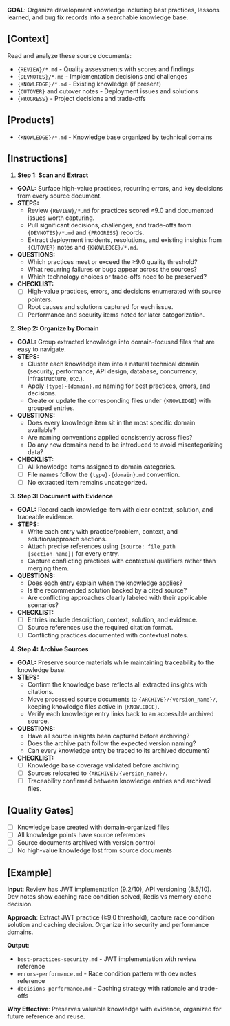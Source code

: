 **GOAL**: Organize development knowledge including best practices, lessons learned, and bug fix records into a searchable knowledge base.

## [Context]
Read and analyze these source documents:
- `{REVIEW}/*.md` - Quality assessments with scores and findings
- `{DEVNOTES}/*.md` - Implementation decisions and challenges
- `{KNOWLEDGE}/*.md` - Existing knowledge (if present)
- `{CUTOVER}` and cutover notes - Deployment issues and solutions
- `{PROGRESS}` - Project decisions and trade-offs

## [Products]
- `{KNOWLEDGE}/*.md` - Knowledge base organized by technical domains

## [Instructions]
1. **Step 1: Scan and Extract**
- **GOAL:** Surface high-value practices, recurring errors, and key decisions from every source document.
- **STEPS:**
  - Review `{REVIEW}/*.md` for practices scored ≥9.0 and documented issues worth capturing.
  - Pull significant decisions, challenges, and trade-offs from `{DEVNOTES}/*.md` and `{PROGRESS}` records.
  - Extract deployment incidents, resolutions, and existing insights from `{CUTOVER}` notes and `{KNOWLEDGE}/*.md`.
- **QUESTIONS:**
  - Which practices meet or exceed the ≥9.0 quality threshold?
  - What recurring failures or bugs appear across the sources?
  - Which technology choices or trade-offs need to be preserved?
- **CHECKLIST:**
  - [ ] High-value practices, errors, and decisions enumerated with source pointers.
  - [ ] Root causes and solutions captured for each issue.
  - [ ] Performance and security items noted for later categorization.

2. **Step 2: Organize by Domain**
- **GOAL:** Group extracted knowledge into domain-focused files that are easy to navigate.
- **STEPS:**
  - Cluster each knowledge item into a natural technical domain (security, performance, API design, database, concurrency, infrastructure, etc.).
  - Apply `{type}-{domain}.md` naming for best practices, errors, and decisions.
  - Create or update the corresponding files under `{KNOWLEDGE}` with grouped entries.
- **QUESTIONS:**
  - Does every knowledge item sit in the most specific domain available?
  - Are naming conventions applied consistently across files?
  - Do any new domains need to be introduced to avoid miscategorizing data?
- **CHECKLIST:**
  - [ ] All knowledge items assigned to domain categories.
  - [ ] File names follow the `{type}-{domain}.md` convention.
  - [ ] No extracted item remains uncategorized.

3. **Step 3: Document with Evidence**
- **GOAL:** Record each knowledge item with clear context, solution, and traceable evidence.
- **STEPS:**
  - Write each entry with practice/problem, context, and solution/approach sections.
  - Attach precise references using `[source: file_path [section_name]]` for every entry.
  - Capture conflicting practices with contextual qualifiers rather than merging them.
- **QUESTIONS:**
  - Does each entry explain when the knowledge applies?
  - Is the recommended solution backed by a cited source?
  - Are conflicting approaches clearly labeled with their applicable scenarios?
- **CHECKLIST:**
  - [ ] Entries include description, context, solution, and evidence.
  - [ ] Source references use the required citation format.
  - [ ] Conflicting practices documented with contextual notes.

4. **Step 4: Archive Sources**
- **GOAL:** Preserve source materials while maintaining traceability to the knowledge base.
- **STEPS:**
  - Confirm the knowledge base reflects all extracted insights with citations.
  - Move processed source documents to `{ARCHIVE}/{version_name}/`, keeping knowledge files active in `{KNOWLEDGE}`.
  - Verify each knowledge entry links back to an accessible archived source.
- **QUESTIONS:**
  - Have all source insights been captured before archiving?
  - Does the archive path follow the expected version naming?
  - Can every knowledge entry be traced to its archived document?
- **CHECKLIST:**
  - [ ] Knowledge base coverage validated before archiving.
  - [ ] Sources relocated to `{ARCHIVE}/{version_name}/`.
  - [ ] Traceability confirmed between knowledge entries and archived files.

## [Quality Gates]
- [ ] Knowledge base created with domain-organized files
- [ ] All knowledge points have source references
- [ ] Source documents archived with version control
- [ ] No high-value knowledge lost from source documents

## [Example]

**Input**: Review has JWT implementation (9.2/10), API versioning (8.5/10). Dev notes show caching race condition solved, Redis vs memory cache decision.

**Approach**: Extract JWT practice (≥9.0 threshold), capture race condition solution and caching decision. Organize into security and performance domains.

**Output**: 
- `best-practices-security.md` - JWT implementation with review reference
- `errors-performance.md` - Race condition pattern with dev notes reference  
- `decisions-performance.md` - Caching strategy with rationale and trade-offs

**Why Effective**: Preserves valuable knowledge with evidence, organized for future reference and reuse.
